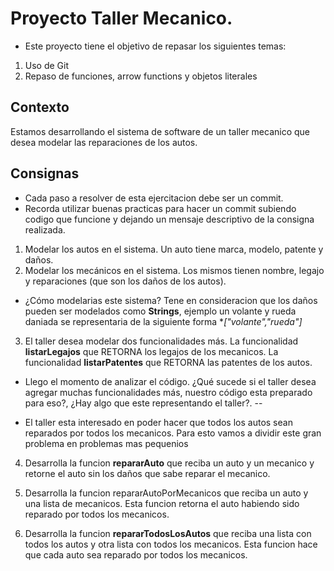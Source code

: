 # Proyecto Taller Mecanico.

- Este proyecto tiene el objetivo de repasar los siguientes temas:
1) Uso de Git
2) Repaso de funciones, arrow functions y objetos literales

## Contexto
Estamos desarrollando el sistema de software de un taller mecanico que desea modelar las reparaciones de los autos.

## Consignas
- Cada paso a resolver de esta ejercitacion debe ser un commit.
- Recorda utilizar buenas practicas para hacer un commit subiendo codigo que funcione y dejando un mensaje descriptivo de la consigna realizada.

1) Modelar los autos en el sistema. Un auto tiene marca, modelo, patente y daños.
2) Modelar los mecánicos en el sistema. Los mismos tienen nombre, legajo y reparaciones (que son los daños de los autos).

- ¿Cómo modelarias este sistema?
Tene en consideracion que los daños pueden ser modelados como **Strings**, ejemplo un volante y rueda daniada se representaria de la siguiente forma **["volante","rueda"]*

3) El taller desea modelar dos funcionalidades más. 
La funcionalidad **listarLegajos** que RETORNA los legajos de los mecanicos.
La funcionalidad **listarPatentes** que RETORNA las patentes de los autos.

 - Llego el momento de analizar el código. ¿Qué sucede si el taller desea agregar muchas funcionalidades más, nuestro código esta preparado para eso?, ¿Hay algo que este representando el taller?. --

- El taller esta interesado en poder hacer que todos los autos sean reparados por todos los mecanicos. Para esto vamos a dividir este gran problema en problemas mas pequenios

4) Desarrolla la funcion **repararAuto**  que reciba un auto y un mecanico y retorne el auto sin los daños que sabe reparar el mecanico.

6) Desarrolla la funcion repararAutoPorMecanicos que reciba un auto y una lista de mecanicos. Esta funcion retorna el auto habiendo sido reparado por todos los mecanicos.

7) Desarrolla la funcion **repararTodosLosAutos** que reciba una lista con todos los autos y otra lista con todos los mecanicos. Esta funcion hace que cada auto sea reparado por todos los mecanicos.

